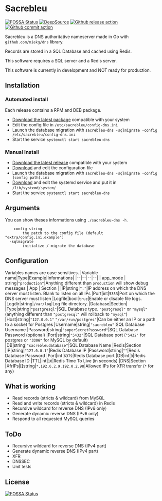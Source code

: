 # Sacrebleu
[![FOSSA Status](https://app.fossa.com/api/projects/git%2Bgithub.com%2Foutout14%2Fsacrebleu-dns.svg?type=shield)](https://app.fossa.com/projects/git%2Bgithub.com%2Foutout14%2Fsacrebleu-dns?ref=badge_shield) [![DeepSource](https://deepsource.io/gh/outout14/sacrebleu-dns.svg/?label=active+issues&show_trend=true)](https://deepsource.io/gh/outout14/sacrebleu-dns/?ref=repository-badge) [![Github release action](https://github.com/outout14/sacrebleu-dns/workflows/Release/badge.svg)](https://github.com/outout14/sacrebleu-dns/actions?query=workflow%3ARelease) [![Github commit action](https://github.com/outout14/sacrebleu-dns/workflows/Go/badge.svg)](https://github.com/outout14/sacrebleu-dns/actions?query=workflow%3AGo)

Sacrebleu is a DNS authoritative nameserver made in Go with ``github.com/miekg/dns`` library. 

Records are stored in a SQL Database and cached using Redis.

This software requires a SQL server and a Redis server.

This software is currently in development and NOT ready for production.

## Installation 

### Automated install
Each release contains a RPM and DEB package. 
- [Download the latest package](https://github.com/outout14/sacrebleu-dns/releases/latest) compatible with your system 
- Edit the config file in ``/etc/sacrebleu/config-dns.ini`` 
- Launch the database migration with ``sacrebleu-dns -sqlmigrate -config /etc/sacrebleu/config-dns.ini``
- Start the service ``systemctl start sacrebleu-dns`` 

### Manual Install
- [Download the latest release](https://github.com/outout14/sacrebleu-dns/releases/latest) compatible with your system 
- [Download](https://raw.githubusercontent.com/outout14/sacrebleu-dns/main/extra/config.ini.example) and edit the configuration file  
- Launch the database migration with ``sacrebleu-dns -sqlmigrate -config [config path].ini``
- [Download](https://raw.githubusercontent.com/outout14/sacrebleu-dns/main/extra/sacrebleu-dns.service) and edit the systemd service and put it in ``/lib/systemd/system/`` 
- Start the service ``systemctl start sacrebleu-dns`` 

## Arguments 
You can show theses informations using ``./sacrebleu-dns -h``.
``` 
   -config string
        the patch to the config file (default "extra/config.ini.example")
  -sqlmigrate
        initialize / migrate the database
``` 

## Configuration 
Variables names are case sensitives.
|Variable name|Type|Example|Informations|
|--|--|--|--|
| app_mode | string|``"production"``|Anything different than ``production`` will show debug messages
| App | Section |
|IP|string|``":"``|IP address on which the DNS server must listen. Blank to listen on all IPs 
|Port|int|``5353``|Port on which the DNS server must listen
|Logfile|bool|``true``|Enable or disable file logs.
|Logdir|string|``/var/log``|Log file directory.
|Database|Section|
|Type|string|``"postgresql"``|SQL Database type. ``"postgresql"`` or ``"mysql"`` (anything different than ``"postgresql"`` will rollback to ``"mysql"``)
|Host|string|``"127.0.0.1"``  ``"/var/run/postgres"``|Can be either an IP or a path to a socket for Postgres
|Username|string|``"sacrebleu"``|SQL Database Username
|Password|string|``"superSecretPassword"``|SQL Database Password (optional)
|Port|string|``"5432"``|SQL Database port (``"5432"`` for postgres or ``"3306"`` for MySQL by default)
|DB|string|``"sacrebleudatabase"``|SQL Database Name 
|Redis|Section
|IP|string|``"127.0.0.1"``|Redis Database IP 
|Password|string|``""``|Redis Database Password
|Port|int|``6379``|Redis Database port
|DB|int|``0``|Redis Database ID
|TTL|int|``10``|Redis Time To Live (in seconds)
|DNS|Section
|XfrIPs|[]string|``*,192.0.2.9,192.0.2.98``|Allowed IPs for XFR transfer (``*`` for any)

## What is working 
- Read records (stricts & wildcard) from MySQL
- Read and write records (stricts & wildcard) in Redis
- Recursive wildcard for reverse DNS (IPv6 only) 
- Generate dynamic reverse DNS (IPv6 only)
- Respond to all requested MySQL queries 

## ToDo
- Recursive wildcard for reverse DNS (IPv4 part) 
- Generate dynamic reverse DNS (IPv4 part)
- XFR 
- DNSSEC 
- Unit tests 


## License
[![FOSSA Status](https://app.fossa.com/api/projects/git%2Bgithub.com%2Foutout14%2Fsacrebleu-dns.svg?type=large)](https://app.fossa.com/projects/git%2Bgithub.com%2Foutout14%2Fsacrebleu-dns?ref=badge_large)
